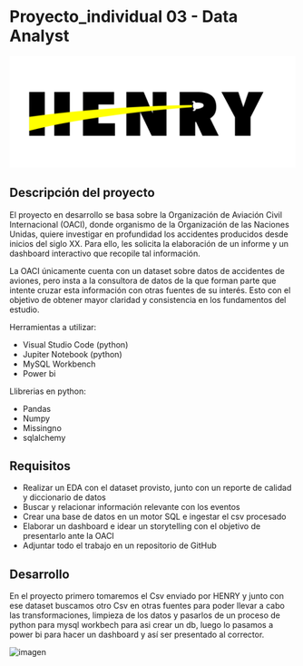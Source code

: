 # Proyecto_individual 03 - Data Analyst
![imagen](https://github.com/Karenuzca/Proyecto_individual03/blob/main/henry.png)

## Descripción del proyecto

El proyecto en desarrollo se basa sobre la Organización de Aviación Civil Internacional (OACI), donde organismo de la Organización de las Naciones Unidas, quiere investigar en profundidad los accidentes producidos desde inicios del siglo XX. Para ello, les solicita la elaboración de un informe y un dashboard interactivo que recopile tal información.

La OACI únicamente cuenta con un dataset sobre datos de accidentes de aviones, pero insta a la consultora de datos de la que forman parte que intente cruzar esta información con otras fuentes de su interés. Esto con el objetivo de obtener mayor claridad y consistencia en los fundamentos del estudio.

Herramientas a utilizar: 

- Visual Studio Code (python)
- Jupiter Notebook (python)
- MySQL Workbench 
- Power bi 

Llibrerias en python:

- Pandas
- Numpy
- Missingno
- sqlalchemy

## Requisitos 

- Realizar un EDA con el dataset provisto, junto con un reporte de calidad y diccionario de datos
- Buscar y relacionar información relevante con los eventos
- Crear una base de datos en un motor SQL e ingestar el csv procesado
- Elaborar un dashboard e idear un storytelling con el objetivo de presentarlo ante la OACI
- Adjuntar todo el trabajo en un repositorio de GitHub

## Desarrollo

En el proyecto  primero tomaremos el Csv enviado por HENRY y junto con ese dataset buscamos otro Csv en otras fuentes para poder llevar a cabo las transformaciones, limpieza de los datos y pasarlos de un proceso de python para mysql workbech para asi crear un db, luego lo pasamos a power bi para hacer un dashboard y así ser presentado al corrector.

![imagen](https://)
